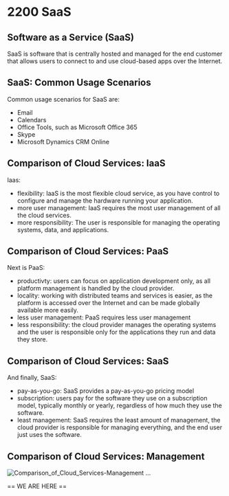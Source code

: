 # 2200 SaaS

## Software as a Service (SaaS)

SaaS is software that is centrally hosted and managed for the end customer that allows users to connect to and use cloud-based apps over the Internet. 

## SaaS: Common Usage Scenarios

Common usage scenarios for SaaS are:

- Email
- Calendars
- Office Tools, such as Microsoft Office 365
- Skype
- Microsoft Dynamics CRM Online

## Comparison of Cloud Services: IaaS

Iaas:

- flexibility: IaaS is the most flexible cloud service, as you have control to configure and manage the hardware running your application.
- more user management: IaaS requires the most user management of all the cloud services. 
- more responsibility: The user is responsible for managing the operating systems, data, and applications. 

## Comparison of Cloud Services: PaaS

Next is PaaS:

- productivty: users can focus on application development only, as all platform management is handled by the cloud provider.
- locality: working with distributed teams and services is easier, as the platform is accessed over the Internet and can be made globally available more easily.
- less user management: PaaS requires less user management
- less responsibility: the cloud provider manages the operating systems and the user is responsible only for the applications they run and data they store.

## Comparison of Cloud Services: SaaS

And finally, SaaS:

- pay-as-you-go: SaaS provides a pay-as-you-go pricing model
- subscription: users pay for the software they use on a subscription model, typically monthly or yearly, regardless of how much they use the software.
- least management: SaaS requires the least amount of management, the cloud provider is responsible for managing everything, and the end user just uses the software.

## Comparison of Cloud Services: Management

![Comparison_of_Cloud_Services-Management](https://user-images.githubusercontent.com/12828104/128345357-c0bcbb11-9bf5-4e65-b79d-4161d8376bc8.png)
...

== WE ARE HERE ==
